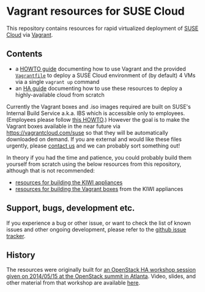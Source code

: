 # Vagrant resources for SUSE Cloud

This repository contains resources for rapid virtualized deployment of
[SUSE Cloud](https://www.suse.com/products/suse-cloud/) via
[Vagrant](http://www.vagrantup.com/).

## Contents

*   a [HOWTO guide](HOWTO.md) documenting how to use Vagrant and the
    provided [`Vagrantfile`](vagrant/Vagrantfile) to deploy a
    SUSE Cloud environment of (by default) 4 VMs via a single
    `vagrant up` command
*   an [HA guide](HA-GUIDE.md) documenting how to use these resources to
    deploy a highly-available cloud from scratch

Currently the Vagrant boxes and .iso images required are built on
SUSE's Internal Build Service a.k.a. IBS which is accessible only to
employees.  (Employees please follow
[this HOWTO](https://etherpad.nue.suse.com/p/cloud-vagrant).)  However
the goal is to make the Vagrant boxes available in the near future via
https://vagrantcloud.com/suse so that they will be automatically
downloaded on demand.  If you are external and would like these files
urgently, please
[contact us](https://forums.suse.com/forumdisplay.php?65-SUSE-Cloud)
and we can probably sort something out!

In theory if you had the time and patience, you could probably build
them yourself from scratch using the below resources from this
repository, although that is not recommended:

*   [resources for building the KIWI appliances](kiwi/)
*   [resources for building the Vagrant boxes](vagrant/) from the KIWI
    appliances

## Support, bugs, development etc.

If you experience a bug or other issue, or want to check the list
of known issues and other ongoing development, please refer to the
[github issue tracker](https://github.com/SUSE-Cloud/suse-cloud-vagrant/issues/).

## History

The resources were originally built for
[an OpenStack HA workshop session given on 2014/05/15 at the OpenStack summit in Atlanta](http://openstacksummitmay2014atlanta.sched.org/event/d3db2188dfed4459f8fbd03f5b405b81#.U4C6NXWx1Qo).
Video, slides, and other material from that workshop are available
[here](https://github.com/aspiers/openstacksummit2014-atlanta).
